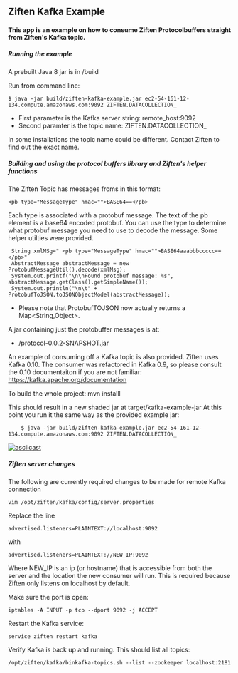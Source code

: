 ## Ziften Kafka Example
#### This app is an example on how to consume Ziften Protocolbuffers straight from Ziften's Kafka topic.

##### Running the example
A prebuilt Java 8 jar is in /build

Run from command line:
  
    $ java -jar build/ziften-kafka-example.jar ec2-54-161-12-134.compute.amazonaws.com:9092 ZIFTEN.DATACOLLECTION_
  
  * First parameter is the Kafka server string: remote_host:9092
  * Second paramter is the topic name: ZIFTEN.DATACOLLECTION_
  
In some installations the topic name could be different. Contact Ziften to find out the exact name.
  
##### Building and using the protocol buffers library and Ziften's helper functions
The Ziften Topic has messages froms in this format:


    <pb type="MessageType" hmac="">BASE64==</pb>
 
 Each type is associated with a protobuf message. The text of the pb element is a base64 encoded protobuf. You can use the type to determine what protobuf message you need to use to decode the message. Some helper utilties were provided. 
 
 
     String xmlMSg=" <pb type="MessageType" hmac="">BASE64aaabbbccccc==</pb>"
     AbstractMessage abstractMessage = new ProtobufMessageUtil().decode(xmlMsg);
     System.out.printf("\n\nFound protobuf message: %s", abstractMessage.getClass().getSimpleName());
     System.out.println("\n\t" + ProtobufToJSON.toJSONObjectModel(abstractMessage));  

* Please note that ProtobufTOJSON now actually returns a Map&lt;String,Object&gt;. 

A jar containing just the protobuffer messages is at:
  - /protocol-0.0.2-SNAPSHOT.jar

An example of consuming off a Kafka topic is also provided. Ziften uses Kafka 0.10. The consumer was refactored in Kafka 0.9, so please consult the 0.10 documentaiton if you are not familiar: https://kafka.apache.org/documentation 

To build the whole project:
    mvn installl
 
This should result in a new shaded jar at target/kafka-example-jar
At this point you run it the same way as the provided example jar:


        $ java -jar build/ziften-kafka-example.jar ec2-54-161-12-134.compute.amazonaws.com:9092 ZIFTEN.DATACOLLECTION_
  

[![asciicast](https://asciinema.org/a/c9al08dk3da0ypc4l8e5oj637.png)](https://asciinema.org/a/c9al08dk3da0ypc4l8e5oj637)

##### Ziften server changes
The following are currently required changes to be made for remote Kafka connection

    vim /opt/ziften/kafka/config/server.properties
    
Replace the line
    
    advertised.listeners=PLAINTEXT://localhost:9092
with

    advertised.listeners=PLAINTEXT://NEW_IP:9092
  
 Where NEW_IP is an ip (or hostname) that is accessible from both the server and the location the new consumer will run. This is required because Ziften only listens on localhost by default.
 
Make sure the port is open:
    
    iptables -A INPUT -p tcp --dport 9092 -j ACCEPT
    
Restart the Kafka service:
    
    service ziften restart kafka

Verify Kafka is back up and running. This should list all topics:
    
    /opt/ziften/kafka/binkafka-topics.sh --list --zookeeper localhost:2181 
    
    
    
